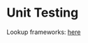 # Unit Testing

Lookup frameworks:
[here](https://en.wikipedia.org/wiki/List_of_unit_testing_frameworks)
